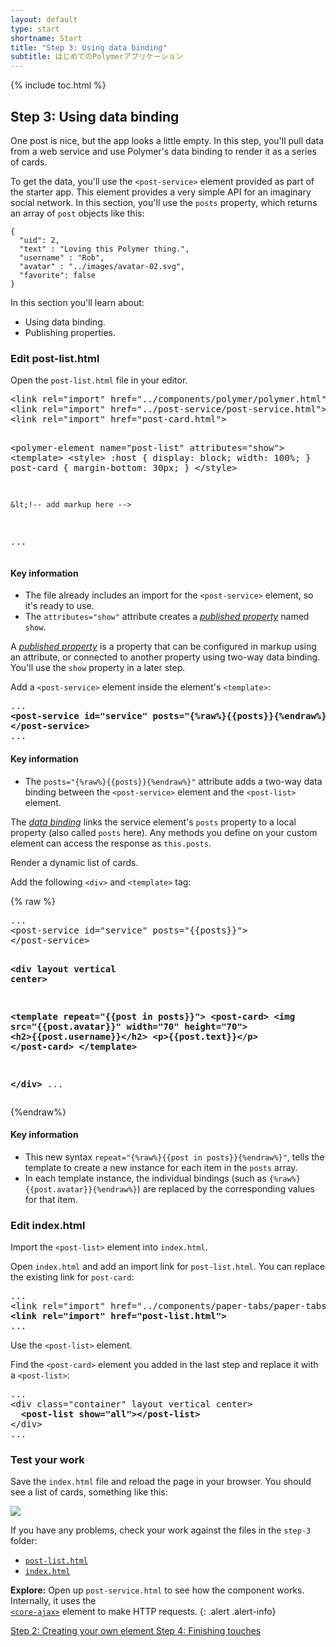 ```yaml
---
layout: default
type: start
shortname: Start
title: "Step 3: Using data binding"
subtitle: はじめてのPolymerアプリケーション
---
```


<link rel="import" href="/elements/side-by-side.html">

<link rel="stylesheet" href="tutorial.css">


{% include toc.html %}


## Step 3: Using data binding

One post is nice, but the app looks a little empty. In this step, you'll pull data from a web service and use Polymer's data binding to render it as a series of cards.

To get the data, you'll use the `<post-service>` element provided as part of the starter app. This element provides a very simple API for an imaginary social network. In this section, you'll use the `posts` property, which returns an array of `post` objects like this:

    {
      "uid": 2,
      "text" : "Loving this Polymer thing.",
      "username" : "Rob",
      "avatar" : "../images/avatar-02.svg",
      "favorite": false
    }

In this section you'll learn about:

-   Using data binding.
-   Publishing properties.

### Edit post-list.html

Open the `post-list.html` file in your editor.

<side-by-side>
<pre>
&lt;link rel="import" href="../components/polymer/polymer.html">
&lt;link rel="import" href="../post-service/post-service.html">
&lt;link rel="import" href="post-card.html">

&lt;polymer-element name="post-list" attributes="show">
  &lt;template>
    &lt;style>
    :host {
      display: block;
      width: 100%;
    }
    post-card {
      margin-bottom: 30px;
    }
    &lt;/style>

    &lt;!-- add markup here -->
...
</pre>
  <aside>
    <h4>Key information</h4>
    <ul>
      <li>The file already includes an import for the <code>&lt;post-service&gt;</code>
      element, so it's ready to use.</li>
      <li>The <code>attributes="show"</code> attribute creates a
      <a href="/docs/polymer/polymer.html#published-properties">
      <em>published property</em></a> named <code>show</code>.
      </li>
    </ul>
  </aside>
</side-by-side>


A <a href="/docs/polymer/polymer.html#published-properties">
<em>published property</em></a> is a property that can be configured in markup using an attribute,
or connected to another property using two-way data binding. You'll use the `show` property
in a later step.

<div class="divider" layout horizontal center center-justified>
  <core-icon icon="polymer"></core-icon>
</div>

Add a `<post-service>` element inside the element's `<template>`:

<side-by-side>
<pre>
...
<strong class="highlight nocode">&lt;post-service id="service" posts="{%raw%}{{posts}}{%endraw%}">
&lt;/post-service></strong>
...
</pre>
  <aside>
  <h4>Key information</h4>
    <ul>
      <li>
        The <code>posts="{%raw%}{{posts}}{%endraw%}"</code> attribute adds a two-way data binding between
        the <code>&lt;post-service&gt;</code> element and the <code>&lt;post-list&gt;</code> element.
      </li>
    </ul>
  </aside>
</side-by-side>

The [_data binding_](/docs/polymer/databinding.html) links the service element's `posts` property to a local property (also called
`posts` here). Any methods you define on your custom element can access the response as `this.posts`.

<div class="divider" layout horizontal center center-justified>
  <core-icon icon="polymer"></core-icon>
</div>

Render a dynamic list of cards.

Add the following `<div>` and `<template>` tag:

<side-by-side>
{% raw %}
<pre>
...
&lt;post-service id="service" posts="{{posts}}">
&lt;/post-service>

<strong class="highlight nocode">&lt;div layout vertical center>

  &lt;template repeat="{{post in posts}}">
    &lt;post-card>
      &lt;img src="{{post.avatar}}" width="70" height="70">
      &lt;h2>{{post.username}}&lt;/h2>
      &lt;p>{{post.text}}&lt;/p>
    &lt;/post-card>
  &lt;/template>

&lt;/div></strong>
...
</pre>
{%endraw%}
<aside>
 <h4>Key information</h4>

 <ul>
   <li>This new syntax <code>repeat="{%raw%}{{post in posts}}{%endraw%}"</code>, tells the template to
   create a new instance for each item in the <code>posts</code> array.</li>
   <li>In each template instance, the individual bindings (such as
   <code>{%raw%}{{post.avatar}}{%endraw%}</code>) are replaced by the corresponding values for that
   item.</li>
 </ul>
</aside>
</side-by-side>


### Edit index.html

Import the `<post-list>` element into `index.html`.

Open `index.html` and add an import link for `post-list.html`. You can
replace the existing link for `post-card`:

<pre>
...
&lt;link rel="import" href="../components/paper-tabs/paper-tabs.html">
<strong class="highlight nocode">&lt;link rel="import" href="post-list.html"></strong>
...
</pre>

<div class="divider" layout horizontal center center-justified>
  <core-icon icon="polymer"></core-icon>
</div>

Use the `<post-list>` element.

Find the `<post-card>` element you added in the last step and replace it
with a `<post-list>`:

<pre>
...
&lt;div class="container" layout vertical center&gt;
  <strong class="highlight nocode">&lt;post-list show="all"&gt;&lt;/post-list&gt;</strong>
&lt;/div>
...
</pre>

### Test your work

Save the `index.html` file and reload the page in your browser. You should see a list of cards,
something like this:

<div layout vertical center>
  <img class="sample" src="/images/tutorial/step-3.png">
</div>

If you have any problems, check your work against the files in the `step-3` folder:

-   [`post-list.html`](https://github.com/Polymer/polymer-tutorial/blob/master/step-3/post-list.html)
-   [`index.html`](https://github.com/Polymer/polymer-tutorial/blob/master/step-3/index.html)

**Explore:** Open up `post-service.html` to see how the component works. Internally, it uses the <code>
<a href="/docs/elements/core-elements.html#core-ajax">&lt;core-ajax&gt;</a></code> element to make HTTP requests.
{: .alert .alert-info}

<div layout horizontal justified class="stepnav">
<a href="/docs/start/tutorial/step-2.html">
  <paper-button><core-icon icon="arrow-back"></core-icon>Step 2: Creating your own element</paper-button>
</a>
<a href="/docs/start/tutorial/step-4.html">
  <paper-button raises><core-icon icon="arrow-forward"></core-icon>Step 4: Finishing touches</paper-button>
</a>
</div>
